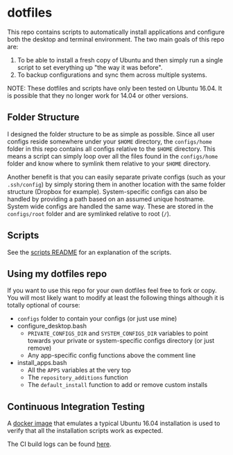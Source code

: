 # dotfiles

This repo contains scripts to automatically install applications and configure
both the desktop and terminal environment. The two main goals of this repo are:
1. To be able to install a fresh copy of Ubuntu and then simply run a single script to set everything up "the way it was before".
2. To backup configurations and sync them across multiple systems.

NOTE: These dotfiles and scripts have only been tested on Ubuntu 16.04. It is
possible that they no longer work for 14.04 or other versions.

## Folder Structure

I designed the folder structure to be as simple as possible. Since all user
configs reside somewhere under your `$HOME` directory, the `configs/home` folder in
this repo contains all configs relative to the `$HOME` directory. This means a
script can simply loop over all the files found in the `configs/home` folder and know
where to symlink them relative to your `$HOME` directory.

Another benefit is
that you can easily separate private configs (such as your `.ssh/config`) by
simply storing them in another location with the same folder structure (Dropbox
for example). System-specific configs can also be handled by providing a path
based on an assumed unique hostname.
System wide configs are handled the same way. These are stored in the
`configs/root` folder and are symlinked relative to root (`/`).

## Scripts

See the [scripts README](scripts/README.md) for an explanation of the scripts.

## Using my dotfiles repo

If you want to use this repo for your own dotfiles feel free to fork or copy.
You will most likely want to modify at least the following things although it is
totally optional of course:

- `configs` folder to contain your configs (or just use mine)
- configure_desktop.bash
    - `PRIVATE_CONFIGS_DIR` and `SYSTEM_CONFIGS_DIR` variables to point towards
        your private or system-specific configs directory (or just remove)
    - Any app-specific config functions above the comment line
- install_apps.bash
    - All the `APPS` variables at the very top
    - The `repository_additions` function
    - The `default_install` function to add or remove custom installs

## Continuous Integration Testing

A [docker image](https://hub.docker.com/r/iancolwell/xenial_user/)
that emulates a typical Ubuntu 16.04 installation is used to
verify that all the installation scripts work as expected.

The CI build logs can be found [here](https://circleci.com/gh/icolwell/dotfiles).
